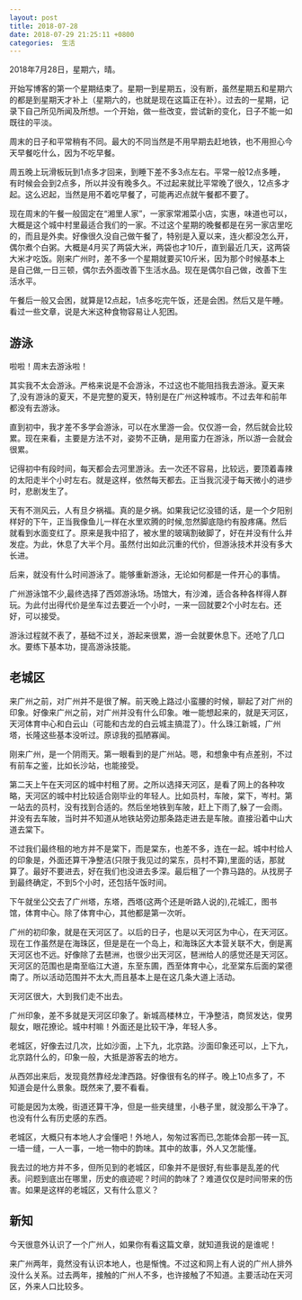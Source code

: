 ```yaml
---
layout: post
title: 2018-07-28
date: 2018-07-29 21:25:11 +0800
categories:  生活
---
```


2018年7月28日，星期六，晴。

开始写博客的第一个星期结束了。星期一到星期五，没有断，虽然星期五和星期六的都是到星期天才补上（星期六的，也就是现在这篇正在补）。过去的一星期，记录下自己所见所闻及所想。一个开始，做一些改变，尝试新的变化，日子不能一如既往的平淡。 

周末的日子和平常稍有不同。最大的不同当然是不用早期去赶地铁，也不用担心今天早餐吃什么，因为不吃早餐。

周五晚上玩滑板玩到1点多才回来，到睡下差不多3点左右。平常一般12点多睡，有时候会会到2点多，所以并没有晚多久。不过起来就比平常晚了很久，12点多才起。这么迟起，当然是用不着吃早餐了，可能再迟点就午餐都不要了。

现在周末的午餐一般固定在“湘里人家”，一家家常湘菜小店，实惠，味道也可以，大概是这个城中村里最适合我们的一家。不过这个星期的晚餐都是在另一家店里吃的，而且是外卖。好像很久没自己做午餐了，特别是入夏以来，连火都没怎么开，偶尔煮个白粥。大概是4月买了两袋大米，两袋也才10斤，直到最近几天，这两袋大米才吃饭。刚来广州时，差不多一个星期就要买10斤米，因为那个时候基本上是自己做,一日三顿，偶尔去外面改善下生活水品。现在是偶尔自己做，改善下生活水平。

午餐后一般又会困，就算是12点起，1点多吃完午饭，还是会困。然后又是午睡。看过一些文章，说是大米这种食物容易让人犯困。

## 游泳
啦啦！周末去游泳啦！

其实我不太会游泳。严格来说是不会游泳，不过这也不能阻挡我去游泳。夏天来了,没有游泳的夏天，不是完整的夏天，特别是在广州这种城市。不过去年和前年都没有去游泳。

直到初中，我才差不多学会游泳，可以在水里游一会。仅仅游一会，然后就会比较累。现在来看，主要是方法不对，姿势不正确，是用蛮力在游泳，所以游一会就会很累。

记得初中有段时间，每天都会去河里游泳。去一次还不容易，比较远，要顶着毒辣的太阳走半个小时左右。就是这样，依然每天都去。正当我沉浸于每天微小的进步时，悲剧发生了。

天有不测风云，人有旦夕祸福。真的是夕祸。如果我记忆没错的话，是一个夕阳别样好的下午，正当我像鱼儿一样在水里欢腾的时候,忽然脚底隐约有股疼痛。然后就看到水面变红了。原来是我中招了，被水里的玻璃割破脚了，好在并没有什么并发症。为此，休息了大半个月。虽然付出如此沉重的代价，但游泳技术并没有多大长进。

后来，就没有什么时间游泳了。能够重新游泳，无论如何都是一件开心的事情。

广州游泳馆不少,最终选择了西郊游泳场。场馆大，有沙滩，适合各种各样得人群玩。为此付出得代价是坐车过去要近一个小时，一来一回就要2个小时左右。还好，可以接受。

游泳过程就不表了，基础不过关，游起来很累，游一会就要休息下。还呛了几口水。要练下基本功，提高游泳技能。

## 老城区

来广州之前，对广州并不是很了解。前天晚上路过小蛮腰的时候，聊起了对广州的印象。好像来广州之前，对广州并没有什么印象。唯一能想起来的，就是天河区，天河体育中心和白云山（可能和古龙的白云城主搞混了）。什么珠江新城，广州塔，长隆这些基本没听过。原谅我的孤陋寡闻。

刚来广州，是一个阴雨天。第一眼看到的是广州站。嗯，和想象中有点差别，不过有前车之鉴，比如长沙站，也能接受。

第二天上午在天河区的城中村租了房。之所以选择天河区，是看了网上的各种攻略，天河区的城中村比较适合刚毕业的年轻人。比如员村，车陂，棠下，岑村。第一站去的员村，没有找到合适的。然后坐地铁到车陂，赶上下雨了,躲了一会雨。并没有去车陂，当时并不知道从地铁站旁边那条路走进去是车陂。直接沿着中山大道去棠下。

不过我们最终租的地方并不是棠下，而是棠东，也差不多，连在一起。城中村给人的印象是，外面还算干净整洁(只限于我见过的棠东，员村不算),里面的话，那就算了。最好不要进去，好在我们也没进去多深。最后租了一个靠马路的。从找房子到最终确定，不到5个小时，还包括午饭时间。

下午就坐公交去了广州塔，东塔，西塔(这两个还是听路人说的),花城汇，图书馆，体育中心。除了体育中心，其他都是第一次听。

广州的初印象，就是在天河区了。以后的日子，也是以天河区为中心，在天河区。现在工作虽然是在海珠区，但是是在一个岛上，和海珠区大本营关联不大，倒是离天河区也不远。好像除了去琶洲，也很少出天河区，琶洲给人的感觉还是天河区。天河区的范围也是南至临江大道，东至东圃，西至体育中心，北至棠东后面的棠德南了。所以活动范围并不太大,而且基本上是在这几条大道上活动。

天河区很大，大到我们走不出去。

广州印象，差不多就是天河区印象了。新城高楼林立，干净整洁，商贸发达，俊男靓女，眼花撩论。城中村嘛！外面还是比较干净，年轻人多。

老城区，好像去过几次，比如沙面，上下九，北京路。沙面印象还可以，上下九，北京路什么的，印象一般，大抵是游客去的地方。

从西郊出来后，发现竟然靠经龙津西路。好像很有名的样子。晚上10点多了，不知道会是什么景象。既然来了,要不看看。

可能是因为太晚，街道还算干净，但是一些夹缝里，小巷子里，就没那么干净了。也没有什么有历史感的东西。

老城区，大概只有本地人才会懂吧！外地人，匆匆过客而已,怎能体会那一砖一瓦,一墙一缝，一人一事，一地一物中的韵味。其中的故事，外人又怎能懂。

我去过的地方并不多，但所见到的老城区，印象并不是很好,有些事是乱差的代表。问题到底出在哪里，历史的痕迹呢？时间的韵味了？难道仅仅是时间带来的伤害。如果是这样的老城区，又有什么意义？

## 新知

今天很意外认识了一个广州人，如果你有看这篇文章，就知道我说的是谁呢！

来广州两年，竟然没有认识本地人，也是惭愧。不过这和网上有人说的广州人排外没什么关系。过去两年，接触的广州人不多，也许接触了不知道。主要活动在天河区，外来人口比较多。








